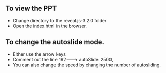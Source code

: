 ## To view the PPT
  - Change directory to the reveal.js-3.2.0 folder
  - Open the index.html in the browser. 

## To change the autoslide mode.
  - Either use the arrow keys
  - Comment out the line 192---> autoSlide: 2500,
  - You can also change the speed by changing the number of autosliding.
  

